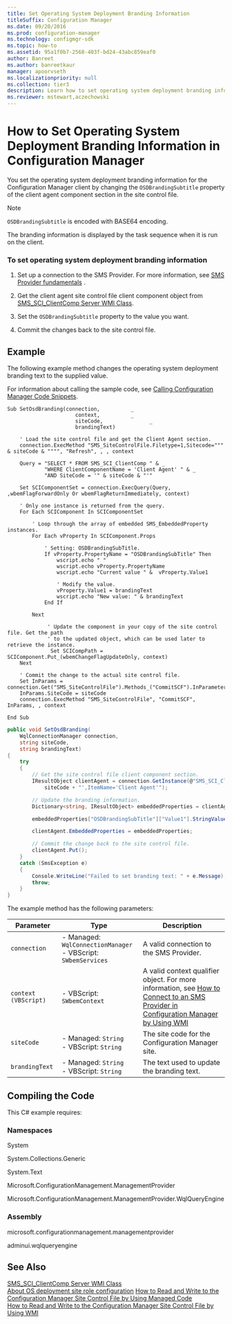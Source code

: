 ```yaml
---
title: Set Operating System Deployment Branding Information
titleSuffix: Configuration Manager
ms.date: 09/20/2016
ms.prod: configuration-manager
ms.technology: configmgr-sdk
ms.topic: how-to
ms.assetid: 95a1f0b7-2568-403f-bd24-43abc859eaf0
author: Banreet
ms.author: banreetkaur
manager: apoorvseth
ms.localizationpriority: null
ms.collection: tier3
description: Learn how to set operating system deployment branding information in the configuration manager by changing the property of the client agent component section.
ms.reviewer: mstewart,aczechowski
---
```

# How to Set Operating System Deployment Branding Information in Configuration Manager
You set the operating system deployment branding information for the Configuration Manager client by changing the `OSDBrandingSubtitle` property of the client agent component section in the site control file.  

> [!NOTE]
>  `OSDBrandingSubtitle` is encoded with BASE64 encoding.  

 The branding information is displayed by the task sequence when it is run on the client.  

### To set operating system deployment branding information  

1.  Set up a connection to the SMS Provider. For more information, see [SMS Provider fundamentals](../core/understand/sms-provider-fundamentals.md) .  

2.  Get the client agent site control file client component object from [SMS_SCI_ClientComp Server WMI Class](../../develop/reference/core/servers/configure/sms_sci_clientcomp-server-wmi-class.md).  

3.  Set the `OSDBrandingSubtitle` property to the value you want.  

4.  Commit the changes back to the site control file.  

## Example  
 The following example method changes the operating system deployment branding text to the supplied value.  

 For information about calling the sample code, see [Calling Configuration Manager Code Snippets](../../develop/core/understand/calling-code-snippets.md).  

```vbs  
Sub SetOsdBranding(connection,          _  
                      context,          _  
                      siteCode,               _  
                      brandingText)  

    ' Load the site control file and get the Client Agent section.  
    connection.ExecMethod "SMS_SiteControlFile.Filetype=1,Sitecode=""" & siteCode & """", "Refresh", , , context  

    Query = "SELECT * FROM SMS_SCI_ClientComp " & _  
            "WHERE ClientComponentName = 'Client Agent' " & _  
            "AND SiteCode = '" & siteCode & "'"  

    Set SCIComponentSet = connection.ExecQuery(Query, ,wbemFlagForwardOnly Or wbemFlagReturnImmediately, context)  

    ' Only one instance is returned from the query.  
    For Each SCIComponent In SCIComponentSet                                

        ' Loop through the array of embedded SMS_EmbeddedProperty instances.  
        For Each vProperty In SCIComponent.Props  

            ' Setting: OSDBrandingSubTitle.  
            If vProperty.PropertyName = "OSDBrandingSubTitle" Then  
                wscript.echo " "  
                wscript.echo vProperty.PropertyName  
                wscript.echo "Current value " &  vProperty.Value1                 

                ' Modify the value.  
                vProperty.Value1 = brandingText  
                wscript.echo "New value: " & brandingText  
            End If  

        Next     

             ' Update the component in your copy of the site control file. Get the path  
             ' to the updated object, which can be used later to retrieve the instance.  
              Set SCICompPath = SCIComponent.Put_(wbemChangeFlagUpdateOnly, context)  
    Next  

    ' Commit the change to the actual site control file.  
    Set InParams = connection.Get("SMS_SiteControlFile").Methods_("CommitSCF").InParameters.SpawnInstance_  
    InParams.SiteCode = siteCode  
    connection.ExecMethod "SMS_SiteControlFile", "CommitSCF", InParams, , context  

End Sub  
```  

```c#  
public void SetOsdBranding(  
    WqlConnectionManager connection,   
    string siteCode,   
    string brandingText)  
{  
    try  
    {  
        // Get the site control file client component section.  
        IResultObject clientAgent = connection.GetInstance(@"SMS_SCI_ClientComp.FileType=1,ItemType='Client Component',SiteCode='" +   
            siteCode + "',ItemName='Client Agent'");  

        // Update the branding information.  
        Dictionary<string, IResultObject> embeddedProperties = clientAgent.EmbeddedProperties;  

        embeddedProperties["OSDBrandingSubTitle"]["Value1"].StringValue = brandingText;  

        clientAgent.EmbeddedProperties = embeddedProperties;  

        // Commit the change back to the site control file.  
        clientAgent.Put();  
    }  
    catch (SmsException e)  
    {  
        Console.WriteLine("Failed to set branding text: " + e.Message);  
        throw;  
    }  
}  
```  

 The example method has the following parameters:  

|Parameter|Type|Description|  
|---------------|----------|-----------------|  
|`connection`|-   Managed: `WqlConnectionManager`<br />-   VBScript: `SWbemServices`|A valid connection to the SMS Provider.|  
|`context (VBScript)`|-   VBScript: `SWbemContext`|A valid context qualifier object. For more information, see [How to Connect to an SMS Provider in Configuration Manager by Using WMI](../../develop/core/understand/how-to-connect-to-an-sms-provider-in-configuration-manager-by-using-wmi.md)|  
|`siteCode`|-   Managed: `String`<br />-   VBScript: `String`|The site code for the Configuration Manager site.|  
|`brandingText`|-   Managed: `String`<br />-   VBScript: `String`|The text used to update the branding text.|  

## Compiling the Code  
 This C# example requires:  

### Namespaces  
 System  

 System.Collections.Generic  

 System.Text  

 Microsoft.ConfigurationManagement.ManagementProvider  

 Microsoft.ConfigurationManagement.ManagementProvider.WqlQueryEngine  

### Assembly  
 microsoft.configurationmanagement.managementprovider  

 adminui.wqlqueryengine  

## See Also  
 [SMS_SCI_ClientComp Server WMI Class](../../develop/reference/core/servers/configure/sms_sci_clientcomp-server-wmi-class.md)   
 [About OS deployment site role configuration](about-operating-system-deployment-site-role-configuration.md)
 [How to Read and Write to the Configuration Manager Site Control File by Using Managed Code](../../develop/core/understand/how-to-read-and-write-to-the-site-control-file-by-using-managed-code.md)   
 [How to Read and Write to the Configuration Manager Site Control File by Using WMI](../../develop/core/understand/how-to-read-and-write-to-the-site-control-file-by-using-wmi.md)
